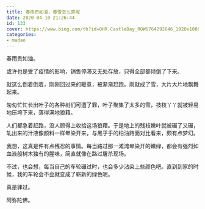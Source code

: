 ```yaml
---
title: 春雨贵如油，春雪怎么算呢
date: 2020-04-10 21:26:44
id: 133
cover: https://www.bing.com/th?id=OHR.CastleDay_ROW6764292646_1920x1080.jpg&rf=LaDigue_1920x1080.jpg
categories:
- madao
---
```


春雨贵如油。

或许也是受了疫情的影响，销售停滞又无处存放，只得全部都倾倒了下来。

就这么倒着倒着，刚刚回过来的暖意，被渐渐赶跑。雨就成了雪，大片大片地飘舞起来。

匆匆忙忙长出叶子的各种树们可遭了罪，叶子聚集了太多的雪，枝枝丫丫就被轻易地压垮下来，落得满地狼藉。

人们都急着赶路，没人顾得上收拾这场狼藉。于是地上的残枝嫩叶就被碾了又碾，轧出来的汁液像颜料一样晕染开来，与黑乎乎的柏油路面对比看来，颇有点梦幻。

我想，这真是件有点残忍的事情。每当路过那一滩滩晕染开的嫩绿，都会有强烈如血液般树木独有的腥味，简直就像在路过屠杀现场。

不过，也会想，每当自己的车轮碾过时，也会多少沾染上些颜色吧。直到到家的时候，我的车轮会不会就变成了崭新的绿色呢。

真是罪过。

阿弥陀佛。
